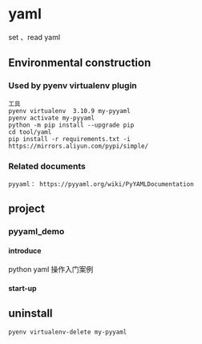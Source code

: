 # yaml

set 、read yaml

## Environmental construction

### Used by pyenv virtualenv plugin

    工具
    pyenv virtualenv  3.10.9 my-pyyaml
    pyenv activate my-pyyaml
    python -m pip install --upgrade pip
    cd tool/yaml
    pip install -r requirements.txt -i https://mirrors.aliyun.com/pypi/simple/

### Related documents

    pyyaml： https://pyyaml.org/wiki/PyYAMLDocumentation

## project

### pyyaml_demo

#### introduce

python yaml 操作入门案例

#### start-up

## uninstall

    pyenv virtualenv-delete my-pyyaml
    